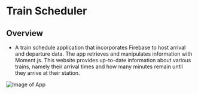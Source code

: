 # Train Scheduler
## Overview
* A train schedule application that incorporates Firebase to host arrival and departure data. The app retrieves and manipulates information with Moment.js. This website provides up-to-date information about various trains, namely their arrival times and how many minutes remain until they arrive at their station.

![Image of App](.assets/images/trainSchedule.jpg)
